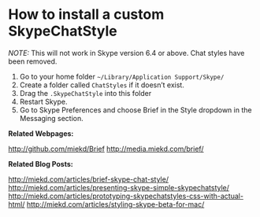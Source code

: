 # How to install a custom SkypeChatStyle
*NOTE:* This will not work in Skype version 6.4 or above. Chat styles have been removed.

1. Go to your home folder `~/Library/Application Support/Skype/`
2. Create a folder called `ChatStyles` if it doesn’t exist.
3. Drag the `.SkypeChatStyle` into this folder
4. Restart Skype.
5. Go to Skype Preferences and choose Brief in the Style dropdown in the Messaging section.

**Related Webpages:**

http://github.com/miekd/Brief
http://media.miekd.com/brief/

**Related Blog Posts:**

http://miekd.com/articles/brief-skype-chat-style/
http://miekd.com/articles/presenting-skype-simple-skypechatstyle/
http://miekd.com/articles/prototyping-skypechatstyles-css-with-actual-html/
http://miekd.com/articles/styling-skype-beta-for-mac/
